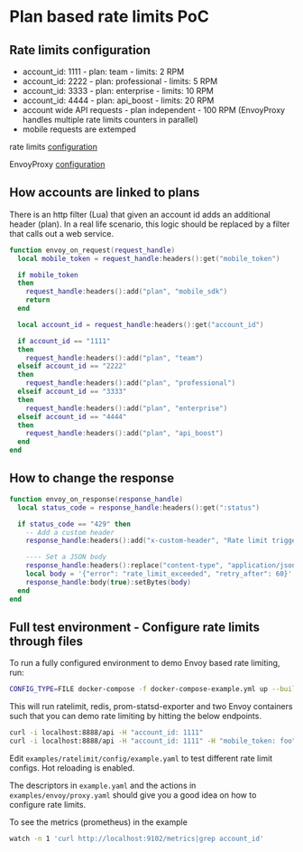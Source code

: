# Plan based rate limits PoC
## Rate limits configuration

* account_id: 1111 - plan: team - limits: 2 RPM
* account_id: 2222 - plan: professional - limits: 5 RPM
* account_id: 3333 - plan: enterprise - limits: 10 RPM
* account_id: 4444 - plan: api_boost - limits: 20 RPM
* account wide API requests - plan independent - 100 RPM (EnvoyProxy handles multiple rate limits counters in parallel)
* mobile requests are extemped

rate limits [configuration](https://github.com/priviterag/ratelimit/blob/main/examples/ratelimit/config/example.yaml)

EnvoyProxy [configuration](https://github.com/priviterag/ratelimit/blob/main/examples/envoy/proxy.yaml)

## How accounts are linked to plans
There is an http filter (Lua) that given an account id adds an additional header (plan). In a real life scenario, this logic should be replaced by a filter that calls out a web service.

```lua
function envoy_on_request(request_handle)
  local mobile_token = request_handle:headers():get("mobile_token")

  if mobile_token
  then
    request_handle:headers():add("plan", "mobile_sdk")
    return
  end

  local account_id = request_handle:headers():get("account_id")

  if account_id == "1111"
  then
    request_handle:headers():add("plan", "team")
  elseif account_id == "2222"
  then
    request_handle:headers():add("plan", "professional")
  elseif account_id == "3333"
  then
    request_handle:headers():add("plan", "enterprise")
  elseif account_id == "4444"
  then
    request_handle:headers():add("plan", "api_boost")
  end
end
```

## How to change the response
```lua
function envoy_on_response(response_handle)
  local status_code = response_handle:headers():get(":status")

  if status_code == "429" then
    -- Add a custom header
    response_handle:headers():add("x-custom-header", "Rate limit triggered")

    ---- Set a JSON body
    response_handle:headers():replace("content-type", "application/json")
    local body = '{"error": "rate_limit_exceeded", "retry_after": 60}'
    response_handle:body(true):setBytes(body)
  end
end
```

## Full test environment - Configure rate limits through files

To run a fully configured environment to demo Envoy based rate limiting, run:

```bash
CONFIG_TYPE=FILE docker-compose -f docker-compose-example.yml up --build --remove-orphans
```

This will run ratelimit, redis, prom-statsd-exporter and two Envoy containers such that you can demo rate limiting by hitting the below endpoints.

```bash
curl -i localhost:8888/api -H "account_id: 1111"
curl -i localhost:8888/api -H "account_id: 1111" -H "mobile_token: foo" # this traffic is extempted
```

Edit `examples/ratelimit/config/example.yaml` to test different rate limit configs. Hot reloading is enabled.

The descriptors in `example.yaml` and the actions in `examples/envoy/proxy.yaml` should give you a good idea on how to configure rate limits.

To see the metrics (prometheus) in the example

```bash
watch -n 1 'curl http://localhost:9102/metrics|grep account_id'
```
